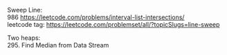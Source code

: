 Sweep Line:<br>
986 https://leetcode.com/problems/interval-list-intersections/<br>
leetcode tag: https://leetcode.com/problemset/all/?topicSlugs=line-sweep<br>

Two heaps:<br>
295. Find Median from Data Stream
